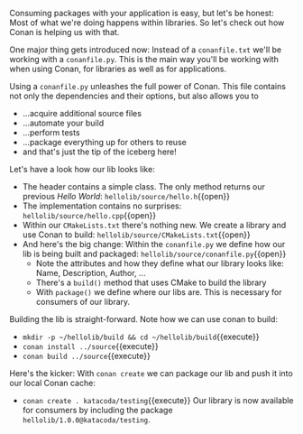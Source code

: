 Consuming packages with your application is easy, but let's be honest: Most of what we're doing happens within libraries. So let's check out how Conan is helping us with that.

One major thing gets introduced now: Instead of a `conanfile.txt` we'll be working with a `conanfile.py`. This is the main way you'll be working with when using Conan, for libraries as well as for applications.

Using a `conanfile.py` unleashes the full power of Conan. This file contains not only the dependencies and their options, but also allows you to 
* ...acquire additional source files
* ...automate your build
* ...perform tests
* ...package everything up for others to reuse
* and that's just the tip of the iceberg here!

Let's have a look how our lib looks like:
* The header contains a simple class. The only method returns our previous _Hello World_: `hellolib/source/hello.h`{{open}}
* The implementation contains no surprises: `hellolib/source/hello.cpp`{{open}}
* Within our `CMakeLists.txt` there's nothing new. We create a library and use Conan to build: `hellolib/source/CMakeLists.txt`{{open}}
* And here's the big change: Within the `conanfile.py` we define how our lib is being built and packaged: `hellolib/source/conanfile.py`{{open}}
  * Note the attributes and how they define what our library looks like: Name, Description, Author, ...
  * There's a `build()` method that uses CMake to build the library
  * With `package()` we define where our libs are. This is necessary for consumers of our library.

Building the lib is straight-forward. Note how we can use conan to build:
* `mkdir -p ~/hellolib/build && cd ~/hellolib/build`{{execute}}
* `conan install ../source`{{execute}}
* `conan build ../source`{{execute}}

Here's the kicker: With `conan create` we can package our lib and push it into our local Conan cache:
* `conan create . katacoda/testing`{{execute}}
Our library is now available for consumers by including the package `hellolib/1.0.0@katacoda/testing`.